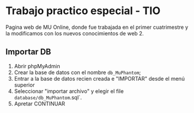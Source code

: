 # Trabajo practico especial - TIO

Pagina web de MU Online, donde fue trabajada en el primer  cuatrimestre y la modificamos con los nuevos conocimientos de web 2.

## Importar DB

1. Abrir phpMyAdmin
2. Crear la base de datos con el nombre `db_MuPhantom`;
3. Entrar a la base de datos recien creada e "IMPORTAR" desde el menú superior
4. Seleccionar "importar archivo" y elegir el file `database/db_MuPhantom`.sql`.
5. Apretar CONTINUAR